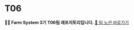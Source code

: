 # T06 
**👐🏻 Farm System 3기 T06팀 레포지토리입니다.**
[📘 팀 노션 바로가기](https://www.notion.so/470c785e8cf248a1b4c1b1b516cea14c?pvs=4)
